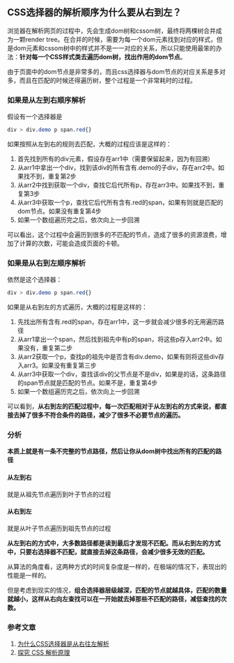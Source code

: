 ## CSS选择器的解析顺序为什么要从右到左？
浏览器在解析网页的过程中，先会生成dom树和cssom树，最终将两棵树合并成为一颗render tree。在合并的时候，需要为每一个dom元素找到对应的样式，但是dom元素和cssom树中的样式并不是一一对应的关系，所以只能使用最笨的办法：**针对每一个CSS样式类去遍历dom树，找出作用的dom节点**。

由于页面中的dom节点是非常多的，而且css选择器与dom节点的对应关系是多对多，而且在匹配的时候还得遍历树，整个过程是一个非常耗时的过程。

### 如果是从左到右顺序解析
假设有一个选择器是
```css
div > div.demo p span.red{}
```
如果按照从左到右的规则去匹配，大概的过程应该是这样的：
1. 首先找到所有的div元素，假设存在arr1中（需要保留起来，因为有回溯）
2. 从arr1中拿出一个div，找到该div的所有含有.demo的子div，存在arr2中。如果找不到，重复第2步
3. 从arr2中找到获取一个div，查找它后代所有p，存在arr3中。如果找不到，重复第3步
4. 从arr3中获取一个p，查找它后代所有含有.red的span，如果有则就是匹配的dom节点。如果没有重复第4步
5. 如果一个数组遍历完之后，依次向上一步回溯

可以看出，这个过程中会遍历到很多的不匹配的节点，造成了很多的资源浪费，增加了计算的次数，可能会造成页面的卡顿。


### 如果是从右到左顺序解析
依然是这个选择器：
```css
div > div.demo p span.red{}
```
如果是从右到左的方式遍历，大概的过程是这样的：
1. 先找出所有含有.red的span，存在arr1中，这一步就会减少很多的无用遍历路径
2. 从arr1拿出一个span，然后找到祖先中有p的span，将这些p存入arr2中。如果没有，重复第二步
3. 从arr2获取一个p，查找p的祖先中是否含有div.demo，如果有则将这些div存入arr3。如果没有重复第三步
4. 从arr3中获取一个div，查找该div的父节点是不是div，如果是的话，这条路径的span节点就是匹配的节点。如果不是，重复第4步
5. 如果一个数组遍历完之后，依次向上一步回溯

可以看到，**从右到左的匹配过程中，每一次匹配相对于从左到右的方式来说，都直接去掉了很多不符合条件的路径，减少了很多不必要节点的遍历。**

### 分析
**本质上就是有一条不完整的节点路径，然后让你从dom树中找出所有的匹配的路径**

#### 从左到右
就是从祖先节点遍历到叶子节点的过程

#### 从右到左
就是从叶子节点遍历到祖先节点的过程

**从左到右的方式中，大多数路径都是读到最后才发现不匹配。而从右到左的方式中，只要右选择器不匹配，就直接去掉这条路径，会减少很多无效的匹配。**

从算法的角度看，这两种方式的时间复杂度是一样的，在极端的情况下，表现出的性能是一样的。

但是考虑到现实的情况，**组合选择器层级越深，匹配的节点就越具体，匹配的数量就越小，这样从右向左查找可以在一开始就去掉那些不匹配的路径，减低查找的次数。**



### 参考文章
1. [为什么CSS选择器是从右往左解析](https://blog.csdn.net/jinboker/article/details/52126021)
2. [探究 CSS 解析原理](https://juejin.im/entry/5a123c55f265da432240cc90)









